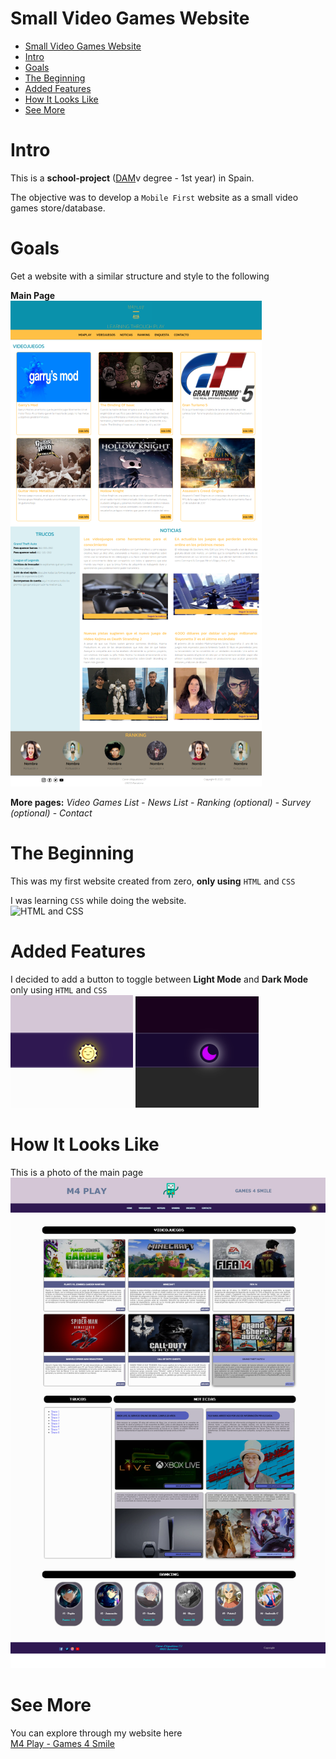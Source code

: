 # Small Video Games Website
- [Small Video Games Website](#small-video-games-website)
- [Intro](#intro)
- [Goals](#goals)
- [The Beginning](#the-beginning)
- [Added Features](#added-features)
- [How It Looks Like](#how-it-looks-like)
- [See More](#see-more)

# Intro
This is a **school-project** ([DAM](https://www.todofp.es/que-estudiar/loe/informatica-comunicaciones/des-aplicaciones-multiplataforma.html)v degree - 1st year) in Spain.

The objective was to develop a `Mobile First` website as a small video games store/database.

# Goals
Get a website with a similar structure and style to the following

**Main Page**\
![Main Page](src/web_ejemplo.PNG)

**More pages:** _Video Games List_ - _News List_ - _Ranking (optional)_ - _Survey (optional)_ - _Contact_

# The Beginning
This was my first website created from zero, **only using** `HTML` and `CSS`

I was learning `CSS` while doing the website.\
![HTML and CSS](https://baztabelm.com/wp-content/uploads/2021/09/html-css-main.jpg)

# Added Features
I decided to add a button to toggle between **Light Mode** and **Dark Mode** only using `HTML` and `CSS`\
![Light Mode Button](src/toggle_dark_mode.PNG)
![Dark Mode Button](src/toggle_light_mode.PNG)

# How It Looks Like
This is a photo of the main page\
![Main Page](src/main_page.png)

# See More
You can explore through my website here\
[M4 Play - Games 4 Smile](https://mcwally.github.io/SmallVideoGamesWeb/)
